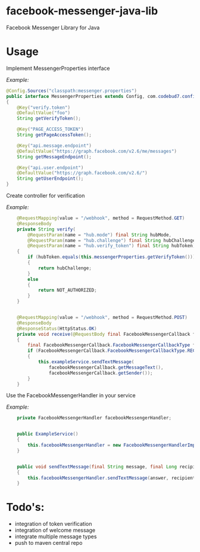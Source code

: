 # facebook-messenger-java-lib
Facebook Messenger Library for Java

# Usage
Implement MessengerProperties interface

*Example:*
```java
@Config.Sources("classpath:messenger.properties")
public interface MessengerProperties extends Config, com.codebud7.config.MessengerProperties
{
    @Key("verify.token")
    @DefaultValue("foo")
    String getVerifyToken();

    @Key("PAGE_ACCESS_TOKEN")
    String getPageAccessToken();

    @Key("api.message.endpoint")
    @DefaultValue("https://graph.facebook.com/v2.6/me/messages")
    String getMessageEndpoint();

    @Key("api.user.endpoint")
    @DefaultValue("https://graph.facebook.com/v2.6/")
    String getUserEndpoint();
}
```

Create controller for verification

*Example:*
```java
    @RequestMapping(value = "/webhook", method = RequestMethod.GET)
    @ResponseBody
    private String verify(
        @RequestParam(name = "hub.mode") final String hubMode,
        @RequestParam(name = "hub.challenge") final String hubChallenge,
        @RequestParam(name = "hub.verify_token") final String hubToken)
    {
        if (hubToken.equals(this.messengerProperties.getVerifyToken()))
        {
            return hubChallenge;
        }
        else
        {
            return NOT_AUTHORIZED;
        }
    }


    @RequestMapping(value = "/webhook", method = RequestMethod.POST)
    @ResponseBody
    @ResponseStatus(HttpStatus.OK)
    private void receive(@RequestBody final FacebookMessengerCallback facebookMessengerCallback)
    {
        final FacebookMessengerCallback.FacebookMessengerCallbackType facebookMessengerCallbackType = facebookMessengerCallback.getType();
        if (FacebookMessengerCallback.FacebookMessengerCallbackType.RECEIVED.equals(facebookMessengerCallbackType))
        {
            this.exampleService.sendTextMessage(
                facebookMessengerCallback.getMessageText(),
                facebookMessengerCallback.getSender());
        }
    }
```

Use the FacebookMessengerHandler in your service 

*Example:*
```java
    private FacebookMessengerHandler facebookMessengerHandler;


    public ExampleService()
    {
        this.facebookMessengerHandler = new FacebookMessengerHandlerImpl(ConfigFactory.create(MessengerProperties.class, System.getenv()));
    }


    public void sendTextMessage(final String message, final Long recipientId)
    {
        this.facebookMessengerHandler.sendTextMessage(answer, recipientId);
    }
```

# Todo's:
* integration of token verification
* integration of welcome message
* integrate multiple message types
* push to maven central repo
